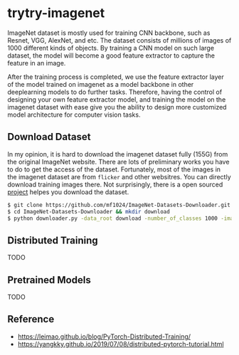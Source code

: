# trytry-imagenet

ImageNet dataset is mostly used for training CNN backbone, such as Resnet, VGG, AlexNet, and etc. The dataset consists of millions of images of 1000 different kinds of objects. By training a CNN model on such large dataset, the model will become a good feature extractor to capture the feature in an image.

After the training process is completed, we use the feature extractor layer of the model trained on imagenet as a model backbone in other deeplearning models to do further tasks. Therefore, having the control of designing your own feature extractor model, and training the model on the imagenet dataset with ease give you the ability to design more customized model architecture for computer vision tasks.

## Download Dataset
In my opinion, it is hard to download the imagenet dataset fully (155G) from the original ImageNet website. There are lots of preliminary works you have to do to get the access of the dataset. Fortunately, most of the images in the imagenet dataset are from `flicker` and other websitres. You can directly download training images there. Not surprisingly, there is a open sourced [project](https://github.com/mf1024/ImageNet-Datasets-Downloader) helpes you download the dataset.
```bash
$ git clone https://github.com/mf1024/ImageNet-Datasets-Downloader.git
$ cd ImageNet-Datasets-Downloader && mkdir download
$ python downloader.py -data_root download -number_of_classes 1000 -images_per_class 500 -multiprocessing_workers 8
```

## Distributed Training
TODO

## Pretrained Models
TODO

## Reference
- https://leimao.github.io/blog/PyTorch-Distributed-Training/
- https://yangkky.github.io/2019/07/08/distributed-pytorch-tutorial.html

